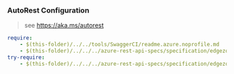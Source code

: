 ### AutoRest Configuration
> see https://aka.ms/autorest

``` yaml
require:
    - $(this-folder)/../../tools/SwaggerCI/readme.azure.noprofile.md
    - $(this-folder)/../../../azure-rest-api-specs/specification/edgezones/resource-manager/readme.md
try-require:
    - $(this-folder)/../../../azure-rest-api-specs/specification/edgezones/resource-manager/readme.powershell.md
```
